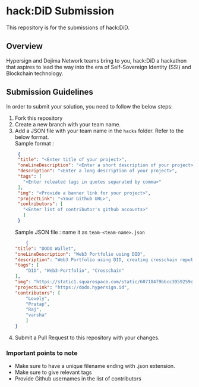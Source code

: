 # **hack:DiD Submission**
This repository is for the submissions of hack:DiD.

## Overview
Hypersign and Dojima Network teams bring to you, hack:DiD a hackathon that aspires to lead the way into the era of Self-Sovereign Identity (SSI) and Blockchain technology. 



## Submission Guidelines
In order to submit your solution, you need to follow the below steps:

1. Fork this repository
2. Create a new branch with your team name.
3. Add a JSON file with your team name in the `hacks` folder. Refer to the below format.  
   Sample format :
   ```JSON
    {
    "title": "<Enter title of your project>",
    "oneLineDescription": "<Enter a short description of your project>",
    "description": "<Enter a long description of your project>",
    "tags": [
      "<Enter releated tags in quotes separated by comma>"
    ],
    "img": "<Provide a banner link for your project>",
    "projectLink": "<Your Github URL>",
    "contributors": [
      "<Enter list of contributor's github accounts>"
      ]
    }
    ```
    Sample JSON file : name it as `team-<team-name>.json`
    ```JSON
        {
    "title": "DODO Wallet",
    "oneLineDescription": "Web3 Portfolio using DID",
    "description": "Web3 Portfolio using DID, creating crosschain reputation.",
    "tags": [
        "DID", "Web3-Portfolio", "Crosschain"
    ],
    "img": "https://static1.squarespace.com/static/607184f9bbcc3959259c8f85/60718598ae641a273338439c/60ffd6118cc3e7593e9f9375/1627380572731/hypersign-banner.jpg?format=1500w",
    "projectLink": "https://dodo.hypersign.id",
    "contributors": [
        "Lovely",
        "Pratap",
        "Raj",
        "varsha"        
        ]
    }
    ```
4. Submit a Pull Request to this repository with your changes.

### Important points to note

- Make sure to have a unique filename ending with .json extension.
- Make sure to give relevant tags
- Provide Github usernames in the list of contributors